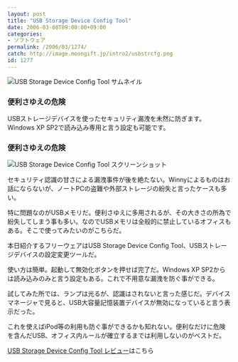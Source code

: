 ```yaml
---
layout: post
title: "USB Storage Device Config Tool"
date: 2006-03-08T09:00:00+09:00
categories:
- ソフトウェア
permalink: /2006/03/1274/
catch: http://image.moongift.jp/intro2/usbstrcfg.png
id: 1277
---
```

 ![USB Storage Device Config Tool サムネイル](http://image.moongift.jp/intro2/usbstrcfg.t.png "USB Storage Device Config Tool サムネイル")
  

### 便利さゆえの危険
  
USBストレージデバイスを使ったセキュリティ漏洩を未然に防ぎます。Windows XP SP2で読み込み専用と言う設定も可能です。  
<!--more-->  

### 便利さゆえの危険
  

![USB Storage Device Config Tool スクリーンショット](http://image.moongift.jp/intro2/usbstrcfg.png "USB Storage Device Config Tool スクリーンショット")

  

セキュリティ認識の甘さによる漏洩事件が後を絶たない。Winnyによるものはお話にならないが、ノートPCの盗難や外部ストレージの紛失と言ったケースも多い。

  

特に問題なのがUSBメモリだ。便利さゆえに多用されるが、その大きさの所為で紛失してしまう事も多い。なのでUSBメモリは全般的に禁止しているオフィスもある。そこで使ってみたいのがこちらだ。

  

本日紹介するフリーウェアはUSB Storage Device Config Tool、USBストレージデバイスの設定変更ツールだ。

  

使い方は簡単。起動して無効化ボタンを押せば完了だ。Windows XP SP2からは読み込みのみと言う設定もある。これで不用意な漏洩を防ぐ事ができる。

  

試してみた所では、ランプは光るが、認識はされないと言った感じだ。デバイスマネージャで見ると、USB大容量記憶装置デバイスが無効になっていると言う表示だった。

  

これを使えばiPod等の利用も防ぐ事ができるかも知れない。便利なだけに危険を含んだUSB、オフィス内ルールが確立するまでは利用しないのがベストだ。

  

[USB Storage Device Config Tool レビュー](http://fw.moongift.jp/review/i-1289.html)はこちら

